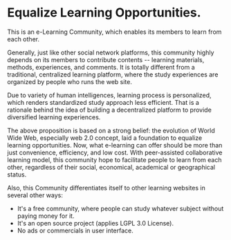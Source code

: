 Equalize Learning Opportunities.
==============

This is an e-Learning Community, which enables its members to learn from each other.

Generally, just like other social network platforms, this community highly depends on its members to contribute contents -- learning materials, methods, experiences, and comments. It is totally different from a traditional, centralized learning platform, where the study experiences are organized by people who runs the web site.

Due to variety of human intelligences, learning process is personalized, which renders standardized study approach less efficient. That is a rationale behind the idea of building a decentralized platform to provide diversified learning experiences.

The above proposition is based on a strong belief: the evolution of World Wide Web, especially web 2.0 concept, laid a foundation to equalize learning opportunities. Now, what e-learning can offer should be more than just convenience, efficiency, and low cost. With peer-assisted collaborative learning model, this community hope to facilitate people to learn from each other, regardless of their social, economical, academical or geographical status.


Also, this Community differentiates itself to other learning websites in several other ways:
- It's a free community, where people can study whatever subject without paying money for it.
- It's an open source project (applies LGPL 3.0 License).
- No ads or commercials in user interface.
